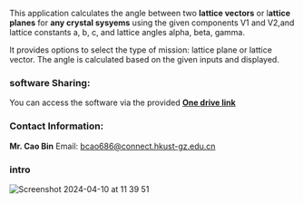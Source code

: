 This application calculates the angle between two **lattice vectors** or l**attice planes** for **any crystal sysyems** using the given components V1 and V2,and lattice constants a, b, c, and lattice angles alpha, beta, gamma. 

It provides options to select the type of mission: lattice plane or lattice vector.
The angle is calculated based on the given inputs and displayed.

### software Sharing:
You can access the software via the provided [**One drive link**](https://onedrive.live.com/?redeem=aHR0cHM6Ly8xZHJ2Lm1zL2YvYy81ZDg2MjYyMzg0NzBiNDllL0VzSHh0VEVzbWlGRWxBMEVfT1BzLW5RQmlrMUZZNkFOSVBOQ09iVVdVcE5NWXc%5FZT1mT0VDbGs&id=5D8626238470B49E%21s31b5f1c19a2c4421940d04fce3ecfa74&cid=5D8626238470B49E) 



### Contact Information:
**Mr. Cao Bin**
Email: bcao686@connect.hkust-gz.edu.cn

### intro


![Screenshot 2024-04-10 at 11 39 51](https://github.com/Bin-Cao/WPEM/assets/86995074/faddcfd7-ba1a-487f-ab53-b13b7e062176)
